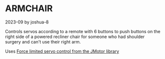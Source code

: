 # ARMCHAIR

2023-09 by joshua-8

Controls servos according to a remote with 6 buttons to push buttons on the right side of a powered recliner chair for someone who had shoulder surgery and can't use their right arm.

Uses [Force limited servo control from the JMotor library](https://joshua-8.github.io/JMotor/class_j_servo_controller_gentle.html)